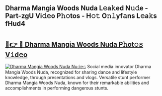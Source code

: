 ## Dharma Mangia Woods Nuda L𝚎a𝚔ed N𝚞𝚍e - Part-zgU Vi𝚍𝚎o P𝚑𝚘tos - H𝚘𝚝 O𝚗𝚕yf𝚊ns L𝚎a𝚔s fHud4

# <h2><a href="http://kfcol1h.oniu.top/?m=Dharma+Mangia+Woods+Nuda">🔗👉 🔴 Dharma Mangia Woods Nuda P𝚑ot𝚘𝚜 V𝚒d𝚎o</a></h2>

[![Dharma Mangia Woods Nuda Nu𝚍e𝚜](https://i.imgur.com/0qMVB7G.gif)](http://kfcol1h.oniu.top/?m=Dharma+Mangia+Woods+Nuda)
Social media innovator Dharma Mangia Woods Nuda, recognized for sharing dance and lifestyle knowledge, through presentations and vlogs. Versatile stunt performer Dharma Mangia Woods Nuda, known for their remarkable abilities and accomplishments in performing dangerous stunts.  
